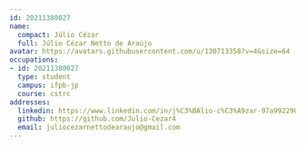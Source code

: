```yaml
---
id: 20211380027
name:
  compact: Júlio Cézar
  full: Júlio Cézar Netto de Araújo
avatar: https://avatars.githubusercontent.com/u/130713358?v=4&size=64
occupations:
- id: 20211380027
  type: student
  campus: ifpb-jp
  course: cstrc
addresses:
  linkedin: https://www.linkedin.com/in/j%C3%BAlio-c%C3%A9zar-97a992290/
  github: https://github.com/Julio-Cezar4
  email: juliocezarnettodearaujo@gmail.com
---
```


